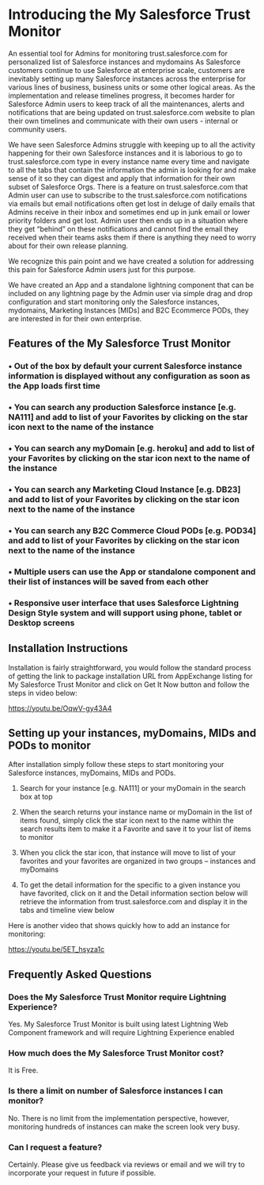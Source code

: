 
# Introducing the My Salesforce Trust Monitor

An essential tool for Admins for monitoring trust.salesforce.com for personalized list of Salesforce instances and mydomains 
As Salesforce customers continue to use Salesforce at enterprise scale, customers are inevitably setting up many Salesforce instances across the enterprise for various lines of business, business units or some other logical areas. As the implementation and release timelines progress, it becomes harder for Salesforce Admin users to keep track of all the maintenances, alerts and notifications that are being updated on trust.salesforce.com website to plan their own timelines and communicate with their own users - internal or community users.

We have seen Salesforce Admins struggle with keeping up to all the activity happening for their own Salesforce instances and it is laborious to go to trust.salesforce.com type in every instance name every time and navigate to all the tabs that contain the information the admin is looking for and make sense of it so they can digest and apply that information for their own subset of Salesforce Orgs. There is a feature on trust.salesforce.com that Admin user can use to subscribe to the trust.salesforce.com notifications via emails but email notifications often get lost in deluge of daily emails that Admins receive in their inbox and sometimes end up in junk email or lower priority folders and get lost. Admin user then ends up in a situation where they get “behind” on these notifications and cannot find the email they received when their teams asks them if there is anything they need to worry about for their own release planning.

We recognize this pain point and we have created a solution for addressing this pain for Salesforce Admin users just for this purpose.

We have created an App and a standalone lightning component that can be included on any lightning page by the Admin user via simple drag and drop configuration and start monitoring only the Salesforce instances, mydomains, Marketing Instances [MIDs] and B2C Ecommerce PODs, they are interested in for their own enterprise.


## Features of the My Salesforce Trust Monitor

###	•	Out of the box by default your current Salesforce instance information is displayed without any configuration as soon as the App loads first time

###	•	You can search any production Salesforce instance [e.g. NA111] and add to list of your Favorites by clicking on the star icon next to the name of the instance

###	•	You can search any myDomain [e.g. heroku] and add to list of your Favorites by clicking on the star icon next to the name of the instance

###	•	You can search any Marketing Cloud Instance [e.g. DB23] and add to list of your Favorites by clicking on the star icon next to the name of the instance

###	•	You can search any B2C Commerce Cloud PODs [e.g. POD34] and add to list of your Favorites by clicking on the star icon next to the name of the instance

###	•	Multiple users can use the App or standalone component and their list of instances will be saved from each other

###	•	Responsive user interface that uses Salesforce Lightning Design Style system and will support using phone, tablet or Desktop screens


## Installation Instructions

Installation is fairly straightforward, you would follow the standard process of getting the link to package installation URL from AppExchange listing for My Salesforce Trust Monitor and click on Get It Now button and follow the steps in video below:

https://youtu.be/OqwV-gy43A4


## Setting up your instances, myDomains, MIDs and PODs to monitor

After installation simply follow these steps to start monitoring your Salesforce instances, myDomains, MIDs and PODs.

1.	Search for your instance [e.g. NA111] or your myDomain in the search box at top

2.	When the search returns your instance name or myDomain in the list of items found, simply click the star icon next to the name within the search results item to make it a Favorite and save it to your list of items to monitor

3.	When you click the star icon, that instance will move to list of your favorites and your favorites are organized in two groups – instances and myDomains

4.	To get the detail information for the specific to a given instance you have favorited, click on it and the Detail information section below will retrieve the information from trust.salesforce.com and display it in the tabs and timeline view below

Here is another video that shows quickly how to add an instance for monitoring:

https://youtu.be/5ET_hsyza1c


## Frequently Asked Questions 


### Does the My Salesforce Trust Monitor require Lightning Experience?
Yes. My Salesforce Trust Monitor is built using latest Lightning Web Component framework and will require Lightning Experience enabled

### How much does the My Salesforce Trust Monitor cost?
It is Free.

### Is there a limit on number of Salesforce instances I can monitor?
No. There is no limit from the implementation perspective, however, monitoring hundreds of instances can make the screen look very busy.  

### Can I request a feature?
Certainly. Please give us feedback via reviews or email and we will try to incorporate your request in future if possible.

